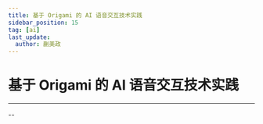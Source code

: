 ```yaml
---
title: 基于 Origami 的 AI 语音交互技术实践
sidebar_position: 15
tag: [ai]
last_update:
  author: 蒯美政
---
```


# 基于 Origami 的 AI 语音交互技术实践

---

--